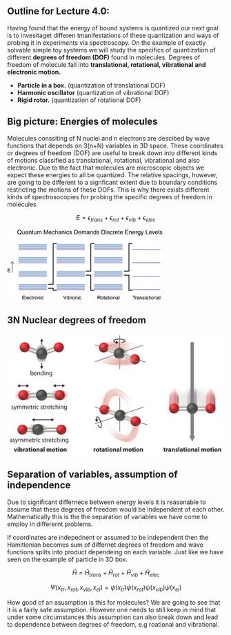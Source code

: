 

## Outline for Lecture 4.0:  

Having found that the energy of bound systems is quantized our next goal is to invesitaget differen tmanifestations of these quantization and ways of probing it in experiments via spectroscopy. On the example of exactly solvable simple toy systems  we will study the specifics of quantization of different **degrees of freedom (DOF)** found in molecules. Degrees of freedom of molecule fall into **translational, rotational, vibrational and electronic motion.** 

- **Particle in a box.** (quantization of translational DOF)
- **Harmonic oscillator** (quantization of vibrational DOF)
- **Rigid rotor.**  (quantization of rotational DOF)



## Big picture: Energies of molecules

Molecules conssiting of N nuclei and n electrons are descibed by wave functions that depends on 3(n+N) variables in 3D space.  These coordinates or degrees of freedom (DOF)  are useful to break down into different kinds of motions classified as translational, rotational, vibrational and also electronic. Due to the fact that molecules are microscopic objects we expect these energies to all be quantized. The relative spacings, however, are going to be different to a signficant extent due to boundary conditions restricting the motions of these DOFs. This is why there exists different kinds of spectrosocopies for probing the specific degrees of freedom in molecules

$$E= \epsilon_{trans}+ \epsilon_{rot}+ \epsilon_{vib}+\epsilon_{elec}$$



![](./images/Levels1.gif)



## 3N Nuclear degrees of freedom 

![](./images/mol-DOF.jpg)



## Separation of variables, assumption of independence

Due to significant differnece between energy levels it is reasonable to assume that these degrees of freedom would be independent of each other. Mathematically this is the the separation of variables we have come to employ in differernt problems. 

If  coordinates are indepednent or assumed to be independent then the Hamitlonian becomes sum of differnet degrees of freedom and wave functions splits into product dependeing on each variable. Just like we have seen on the example of particle in 3D box. 

$$\hat{H}= \hat{H}_{trans}+ \hat{H}_{rot}+ \hat{H}_{vib}+\hat{H}_{elec}$$

$$\Psi(x_{tr},x_{rot},x_{vib},x_{el})= \psi(x_{tr}) \psi(x_{rot}) \psi(x_{vib})\psi(x_{el})$$ 

How good of an asusmption is this for molecules? We are going to see that it is a fairly safe assumption. However one needs to still keep in mind that under some circumstances this assumption can also break down and lead to dependence between degrees of freedom, e.g roational and vibrational. 